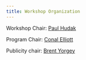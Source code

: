 ```yaml
---
title: Workshop Organization
---
```


Workshop Chair: [Paul Hudak](http://haskell.cs.yale.edu/people/paul-hudaks-home-page/)

Program Chair: [Conal Elliott](http://conal.net/)

Publicity chair: [Brent Yorgey](http://www.cis.upenn.edu/~byorgey/)
